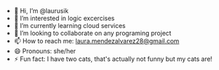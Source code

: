 - 👋 Hi, I’m @laurusik
- 👀 I’m interested in logic excercises
- 🌱 I’m currently learning cloud services
- 💞️ I’m looking to collaborate on any programing project
- 📫 How to reach me: laura.mendezalvarez28@gmail.com
- 😄 Pronouns: she/her
- ⚡ Fun fact: I have two cats, that's actually not funny but my cats are!

<!---
laurusik/laurusik is a ✨ special ✨ repository because its `README.md` (this file) appears on your GitHub profile.
You can click the Preview link to take a look at your changes.
--->
